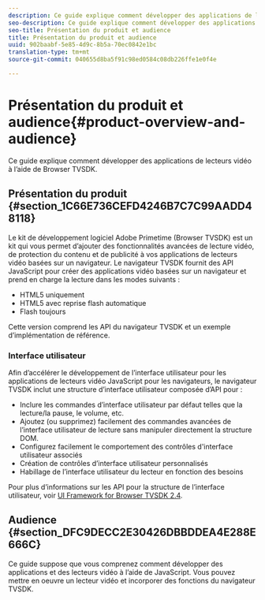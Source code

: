 ```yaml
---
description: Ce guide explique comment développer des applications de lecteurs vidéo à l’aide de Browser TVSDK.
seo-description: Ce guide explique comment développer des applications de lecteurs vidéo à l’aide de Browser TVSDK.
seo-title: Présentation du produit et audience
title: Présentation du produit et audience
uuid: 902baabf-5e85-4d9c-8b5a-70ec0842e1bc
translation-type: tm+mt
source-git-commit: 040655d8ba5f91c98ed0584c08db226ffe1e0f4e

---
```



# Présentation du produit et audience{#product-overview-and-audience}

Ce guide explique comment développer des applications de lecteurs vidéo à l’aide de Browser TVSDK.

## Présentation du produit {#section_1C66E736CEFD4246B7C7C99AADD48118}

Le kit de développement logiciel Adobe Primetime (Browser TVSDK) est un kit qui vous permet d’ajouter des fonctionnalités avancées de lecture vidéo, de protection du contenu et de publicité à vos applications de lecteurs vidéo basées sur un navigateur. Le navigateur TVSDK fournit des API JavaScript pour créer des applications vidéo basées sur un navigateur et prend en charge la lecture dans les modes suivants :

* HTML5 uniquement
* HTML5 avec reprise flash automatique
* Flash toujours

Cette version comprend les API du navigateur TVSDK et un exemple d’implémentation de référence.

### Interface utilisateur

Afin d’accélérer le développement de l’interface utilisateur pour les applications de lecteurs vidéo JavaScript pour les navigateurs, le navigateur TVSDK inclut une structure d’interface utilisateur composée d’API pour :

* Inclure les commandes d’interface utilisateur par défaut telles que la lecture/la pause, le volume, etc.
* Ajoutez (ou supprimez) facilement des commandes avancées de l’interface utilisateur de lecture sans manipuler directement la structure DOM.
* Configurez facilement le comportement des contrôles d&#39;interface utilisateur associés
* Création de contrôles d’interface utilisateur personnalisés
* Habillage de l’interface utilisateur du lecteur en fonction des besoins

Pour plus d’informations sur les API pour la structure de l’interface utilisateur, voir [UI Framework for Browser TVSDK 2.4](https://help.adobe.com/en_US/primetime/api/psdk/btvsdk-ui-framework/index.html).

## Audience {#section_DFC9DECC2E30426DBBDDEA4E288E666C}

Ce guide suppose que vous comprenez comment développer des applications et des lecteurs vidéo à l’aide de JavaScript. Vous pouvez mettre en oeuvre un lecteur vidéo et incorporer des fonctions du navigateur TVSDK.
